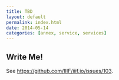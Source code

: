 ```yaml
---
title: TBD
layout: default
permalink: index.html
date: 2014-05-14
categories: [annex, service, services]
---
```


## Write Me!

See https://github.com/IIIF/iiif.io/issues/103.
